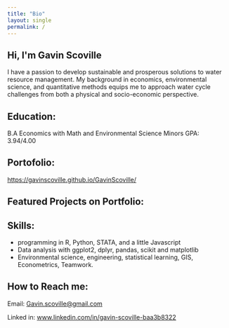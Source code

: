 ```yaml
---
title: "Bio"
layout: single
permalink: /
---
```




## Hi, I'm Gavin Scoville
I have a passion to develop sustainable and prosperous solutions to water resource management. My background in economics, environmental science, and quantitative methods equips me to approach water cycle challenges from both a physical and socio-economic perspective. 

## Education: 
B.A Economics with Math and Environmental Science Minors 
GPA: 3.94/4.00 

## Portofolio:
https://gavinscoville.github.io/GavinScoville/ 
## Featured Projects on Portfolio:

## Skills: 
- programming in R, Python, STATA, and a little Javascript
- Data analysis with ggplot2, dplyr, pandas, scikit and matplotlib
- Environmental science, engineering, statistical learning, GIS, Econometrics, Teamwork.

## How to Reach me: 
Email: Gavin.scoville@gmail.com 

Linked in: www.linkedin.com/in/gavin-scoville-baa3b8322

<!--
{% include bio_content.md %}
-->
